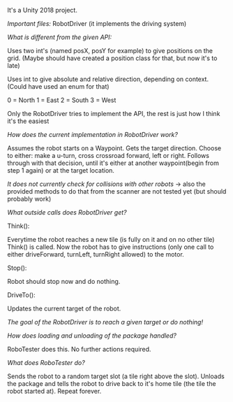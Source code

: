 It's a Unity 2018 project.

*Important files:* RobotDriver (it implements the driving system)

*What is different from the given API:*

Uses two int's (named posX, posY for example) to give positions on the grid. (Maybe should have created a position class for that, but now it's to late)

Uses int to give absolute and relative direction, depending on context. (Could have used an enum for that)

0 = North
1 = East
2 = South
3 = West

Only the RobotDriver tries to implement the API, the rest is just how I think it's the easiest

*How does the current implementation in RobotDriver work?*

Assumes the robot starts on a Waypoint. 
Gets the target direction.
Choose to either: make a u-turn, cross crossroad forward, left or right.
Follows through with that decision, until it's either at another waypoint(begin from step 1 again) or at the target location.

*It does not currently check for collisions with other robots*
-> also the provided methods to do that from the scanner are not tested yet (but should probably work)

*What outside calls does RobotDriver get?*

Think():

Everytime the robot reaches a new tile (is fully on it and on no other tile) Think() is called.
Now the robot has to give instructions (only one call to either driveForward, turnLeft, turnRight allowed) to the motor.

Stop():

Robot should stop now and do nothing.

DriveTo():

Updates the current target of the robot.

*The goal of the RobotDriver is to reach a given target or do nothing!*

*How does loading and unloading of the package handled?*

RoboTester does this. No further actions required.

*What does RoboTester do?*

Sends the robot to a random target slot (a tile right above the slot). Unloads the package and tells the robot to drive back to it's home tile (the tile the robot started at). Repeat forever.
